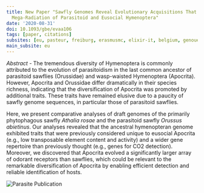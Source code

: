 ```yaml
---
title: New Paper "Sawfly Genomes Reveal Evolutionary Acquisitions That Fostered the
  Mega-Radiation of Parasitoid and Eusocial Hymenoptera"
date: '2020-08-31'
doi: 10.1093/gbe/evaa106
tags: [paper, citations]
subsites: [eu, pasteur, freiburg, erasmusmc, elixir-it, belgium, genouest]
main_subsite: eu
---
```


_Abstract_ - The tremendous diversity of Hymenoptera is commonly attributed to the evolution of parasitoidism in the last common ancestor of parasitoid sawflies (Orussidae) and wasp-waisted Hymenoptera (Apocrita). However, Apocrita and Orussidae differ dramatically in their species richness, indicating that the diversification of Apocrita was promoted by additional traits. These traits have remained elusive due to a paucity of sawfly genome sequences, in particular those of parasitoid sawflies. 

Here, we present comparative analyses of draft genomes of the primarily phytophagous sawfly *Athalia rosae* and the parasitoid sawfly *Orussus abietinus*. Our analyses revealed that the ancestral hymenopteran genome exhibited traits that were previously considered unique to eusocial Apocrita (e.g., low transposable element content and activity) and a wider gene repertoire than previously thought (e.g., genes for CO2 detection). Moreover, we discovered that Apocrita evolved a significantly larger array of odorant receptors than sawflies, which could be relevant to the remarkable diversification of Apocrita by enabling efficient detection and reliable identification of hosts.

![Parasite Publication](/assets/media/2020-08-31-parasites_publication.jpg)

